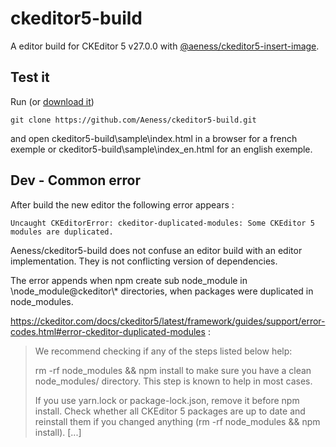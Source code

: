 # ckeditor5-build

A editor build for CKEditor 5 v27.0.0 with [@aeness/ckeditor5-insert-image](https://github.com/Aeness/ckeditor5-insert-image).

## Test it

Run (or [download it](https://github.com/Aeness/ckeditor5-build/archive/master.zip))
```
git clone https://github.com/Aeness/ckeditor5-build.git
```

 and open ckeditor5-build\sample\index.html in a browser for a french exemple or ckeditor5-build\sample\index_en.html for an english exemple.

## Dev - Common error

After build the new editor the following error appears :
```
Uncaught CKEditorError: ckeditor-duplicated-modules: Some CKEditor 5 modules are duplicated.
```

Aeness/ckeditor5-build does not confuse an editor build with an editor implementation.
They is not conflicting version of dependencies.

The error appends when npm create sub node_module in \node_module\@ckeditor\\* directories, when packages were duplicated in node_modules.

https://ckeditor.com/docs/ckeditor5/latest/framework/guides/support/error-codes.html#error-ckeditor-duplicated-modules :
> We recommend checking if any of the steps listed below help:
>
> rm -rf node_modules && npm install to make sure you have a clean node_modules/ directory. This step is known to help in most cases.
>
>If you use yarn.lock or package-lock.json, remove it before npm install.
Check whether all CKEditor 5 packages are up to date and reinstall them if you changed anything (rm -rf node_modules && npm install). [...]
